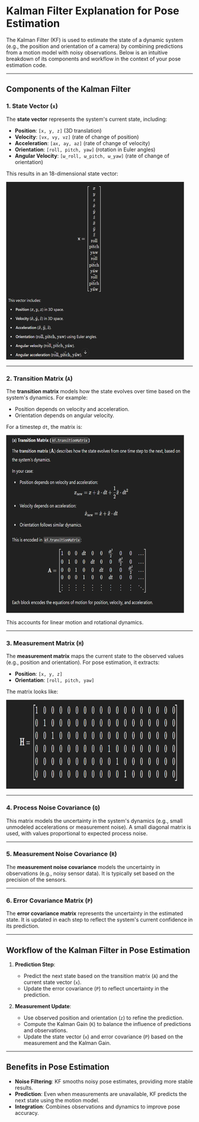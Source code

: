 # Kalman Filter Explanation for Pose Estimation

The Kalman Filter (KF) is used to estimate the state of a dynamic system (e.g., the position and orientation of a camera) by combining predictions from a motion model with noisy observations. Below is an intuitive breakdown of its components and workflow in the context of your pose estimation code.

---

## Components of the Kalman Filter

### 1. State Vector (`x`)

The **state vector** represents the system's current state, including:

- **Position**: `[x, y, z]` (3D translation)
- **Velocity**: `[vx, vy, vz]` (rate of change of position)
- **Acceleration**: `[ax, ay, az]` (rate of change of velocity)
- **Orientation**: `[roll, pitch, yaw]` (rotation in Euler angles)
- **Angular Velocity**: `[ω_roll, ω_pitch, ω_yaw]` (rate of change of orientation)

This results in an 18-dimensional state vector:

<img src="../image/20241121_KF_X.png" width="480" height="480">

---

### 2. **Transition Matrix (`A`)**
The **transition matrix** models how the state evolves over time based on the system's dynamics. For example:

- Position depends on velocity and acceleration.
- Orientation depends on angular velocity.

For a timestep `dt`, the matrix is:

<img src="../image/20241121_KF_A.png" width="480" height="480">



This accounts for linear motion and rotational dynamics.

---

### 3. **Measurement Matrix (`H`)**
The **measurement matrix** maps the current state to the observed values (e.g., position and orientation). For pose estimation, it extracts:

- **Position**: `[x, y, z]`
- **Orientation**: `[roll, pitch, yaw]`

The matrix looks like:

<img src="../image/20241121_KF_H.png" width="480" height="240">


---

### 4. **Process Noise Covariance (`Q`)**
This matrix models the uncertainty in the system's dynamics (e.g., small unmodeled accelerations or measurement noise). A small diagonal matrix is used, with values proportional to expected process noise.

---

### 5. **Measurement Noise Covariance (`R`)**
The **measurement noise covariance** models the uncertainty in observations (e.g., noisy sensor data). It is typically set based on the precision of the sensors.

---

### 6. **Error Covariance Matrix (`P`)**
The **error covariance matrix** represents the uncertainty in the estimated state. It is updated in each step to reflect the system's current confidence in its prediction.

---

## Workflow of the Kalman Filter in Pose Estimation

1. **Prediction Step**:
   - Predict the next state based on the transition matrix (`A`) and the current state vector (`x`).
   - Update the error covariance (`P`) to reflect uncertainty in the prediction.

2. **Measurement Update**:
   - Use observed position and orientation (`z`) to refine the prediction.
   - Compute the Kalman Gain (`K`) to balance the influence of predictions and observations.
   - Update the state vector (`x`) and error covariance (`P`) based on the measurement and the Kalman Gain.

---

## Benefits in Pose Estimation

- **Noise Filtering**: KF smooths noisy pose estimates, providing more stable results.
- **Prediction**: Even when measurements are unavailable, KF predicts the next state using the motion model.
- **Integration**: Combines observations and dynamics to improve pose accuracy.





